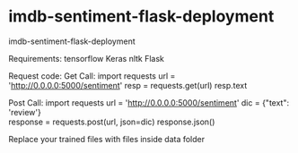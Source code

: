 # imdb-sentiment-flask-deployment
imdb-sentiment-flask-deployment


Requirements:
tensorflow
Keras
nltk
Flask

Request code:
Get Call:
import requests
url = 'http://0.0.0.0:5000/sentiment'
resp = requests.get(url)
resp.text


Post Call:
import requests
url = 'http://0.0.0.0:5000/sentiment'
dic = {"text": 'review'}  
response = requests.post(url, json=dic)
response.json()



Replace your trained files with files inside data folder

